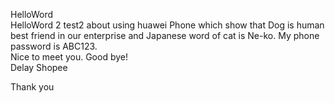 HelloWord  
HelloWord 2
test2 about using huawei Phone which show that Dog is human best friend in our enterprise and Japanese word of cat is Ne-ko.
My phone password is ABC123.  
Nice to meet you. Good bye!  
Delay Shopee  






Thank you
